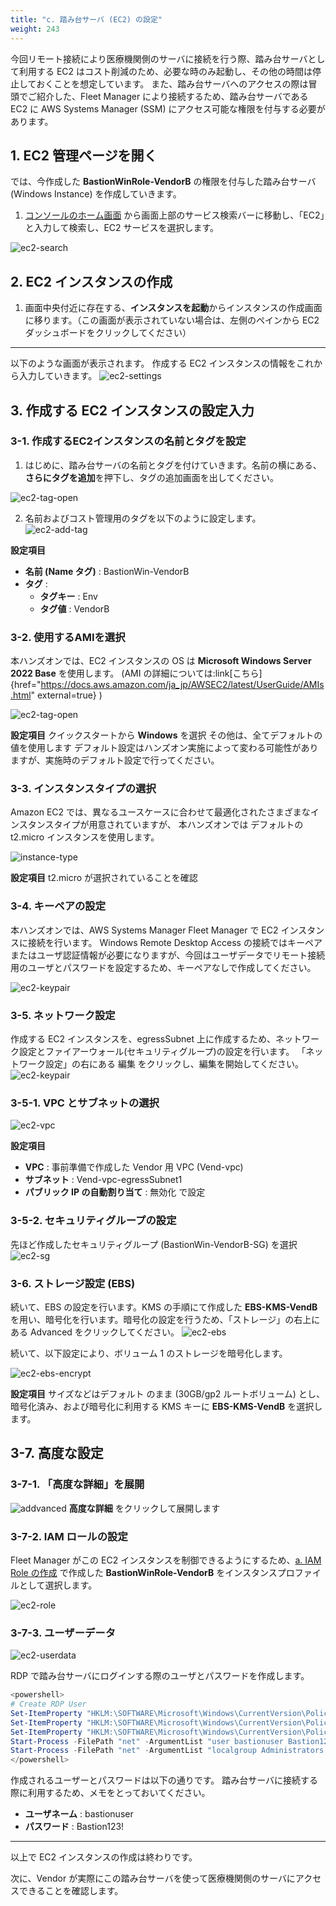 ```yaml
---
title: "c. 踏み台サーバ (EC2) の設定"
weight: 243
---
```


今回リモート接続により医療機関側のサーバに接続を行う際、踏み台サーバとして利用する EC2 はコスト削減のため、必要な時のみ起動し、その他の時間は停止しておくことを想定しています。
また、踏み台サーバへのアクセスの際は冒頭でご紹介した、Fleet Manager により接続するため、踏み台サーバである EC2 に AWS Systems Manager (SSM) にアクセス可能な権限を付与する必要があります。

## 1. EC2 管理ページを開く

では、今作成した **BastionWinRole-VendorB** の権限を付与した踏み台サーバ (Windows Instance) を作成していきます。

1. [コンソールのホーム画面](https://console.aws.amazon.com/console) から画面上部のサービス検索バーに移動し、「EC2」と入力して検索し、EC2 サービスを選択します。

![ec2-search](/static/02_RemoteSettingHand/02_04_EC2/ec2_search.png)

## 2. EC2 インスタンスの作成
1. 画面中央付近に存在する、**インスタンスを起動**からインスタンスの作成画面に移ります。（この画面が表示されていない場合は、左側のペインから EC2 ダッシュボードをクリックしてください）

---
以下のような画面が表示されます。 作成する EC2 インスタンスの情報をこれから入力していきます。
![ec2-settings](/static/02_RemoteSettingHand/02_04_EC2/ec2_settings.png)

## 3. 作成する EC2 インスタンスの設定入力
### 3-1. 作成するEC2インスタンスの名前とタグを設定
1. はじめに、踏み台サーバの名前とタグを付けていきます。名前の横にある、**さらにタグを追加**を押下し、タグの追加画面を出してください。

![ec2-tag-open](/static/02_RemoteSettingHand/02_04_EC2/ec2_tag_open.png)

2. 名前およびコスト管理用のタグを以下のように設定します。
![ec2-add-tag](/static/02_RemoteSettingHand/02_04_EC2/ec2_add_tag.png)

**設定項目**
- **名前 (Name タグ)** : BastionWin-VendorB
- **タグ** :
  - **タグキー** : Env
  - **タグ値** : VendorB

### 3-2. 使用するAMIを選択
本ハンズオンでは、EC2 インスタンスの OS は **Microsoft Windows Server 2022 Base** を使用します。
(AMI の詳細については:link[こちら]{href="https://docs.aws.amazon.com/ja_jp/AWSEC2/latest/UserGuide/AMIs.html" external=true} )

![ec2-tag-open](/static/02_RemoteSettingHand/02_04_EC2/ec2_ami.png)

**設定項目**
クイックスタートから **Windows** を選択
その他は、全てデフォルトの値を使用します
デフォルト設定はハンズオン実施によって変わる可能性がありますが、実施時のデフォルト設定で行ってください。

### 3-3. インスタンスタイプの選択
Amazon EC2 では、異なるユースケースに合わせて最適化されたさまざまなインスタンスタイプが用意されていますが、 本ハンズオンでは デフォルトの t2.micro インスタンスを使用します。

![instance-type](/static/02_RemoteSettingHand/02_04_EC2/instance_type.png)

**設定項目**
t2.micro が選択されていることを確認

### 3-4. キーペアの設定
本ハンズオンでは、AWS Systems Manager Fleet Manager で EC2 インスタンスに接続を行います。
Windows Remote Desktop Access の接続ではキーペアまたはユーザ認証情報が必要になりますが、今回はユーザデータでリモート接続用のユーザとパスワードを設定するため、キーペアなしで作成してください。

![ec2-keypair](/static/02_RemoteSettingHand/02_04_EC2/ec2_keypair.png)

### 3-5. ネットワーク設定
作成する EC2 インスタンスを、egressSubnet 上に作成するため、ネットワーク設定とファイアーウォール(セキュリティグループ)の設定を行います。
「ネットワーク設定」の右にある 編集 をクリックし、編集を開始してください。
![ec2-keypair](/static/02_RemoteSettingHand/02_04_EC2/ec2_keypair.png)

### 3-5-1. VPC とサブネットの選択
![ec2-vpc](/static/02_RemoteSettingHand/02_04_EC2/ec2_vpc.png)


**設定項目**
- **VPC** : 事前準備で作成した Vendor 用 VPC (Vend-vpc)
- **サブネット** : Vend-vpc-egressSubnet1
- **パブリック IP の自動割り当て** : 無効化
で設定


### 3-5-2. セキュリティグループの設定
先ほど作成したセキュリティグループ (BastionWin-VendorB-SG) を選択
![ec2-sg](/static/02_RemoteSettingHand/02_04_EC2/ec2_sg.png)


### 3-6. ストレージ設定 (EBS)
続いて、EBS の設定を行います。KMS の手順にて作成した **EBS-KMS-VendB** を用い、暗号化を行います。暗号化の設定を行うため、「ストレージ」の右上にある Advanced をクリックしてください。
![ec2-ebs](/static/02_RemoteSettingHand/02_04_EC2/ec2_ebs.png)

続いて、以下設定により、ボリューム 1 のストレージを暗号化します。

![ec2-ebs-encrypt](/static/02_RemoteSettingHand/02_04_EC2/ec2_ebs_encrypt.png)

**設定項目**
サイズなどはデフォルト のまま (30GB/gp2 ルートボリューム) とし、暗号化済み、および暗号化に利用する KMS キーに **EBS-KMS-VendB** を選択します。


## 3-7. 高度な設定
### 3-7-1. 「高度な詳細」を展開
![addvanced](/static/02_RemoteSettingHand/02_04_EC2/Advanced.png)
**高度な詳細** をクリックして展開します

### 3-7-2. IAM ロールの設定
Fleet Manager がこの EC2 インスタンスを制御できるようにするため、[a. IAM Role の作成](../02_04_01_IAM/index.md) で作成した **BastionWinRole-VendorB** をインスタンスプロファイルとして選択します。

![ec2-role](/static/02_RemoteSettingHand/02_04_EC2/ec2_role.png)

### 3-7-3. ユーザーデータ
![ec2-userdata](/static/02_RemoteSettingHand/02_04_EC2/ec2_userdata.png)

RDP で踏み台サーバにログインする際のユーザとパスワードを作成します。

```powershell
<powershell>
# Create RDP User
Set-ItemProperty "HKLM:\SOFTWARE\Microsoft\Windows\CurrentVersion\Policies\System" -name "ConsentPromptBehaviorAdmin"  -value "0"
Set-ItemProperty "HKLM:\SOFTWARE\Microsoft\Windows\CurrentVersion\Policies\System" -name "EnableLUA" -value "0"
Set-ItemProperty "HKLM:\SOFTWARE\Microsoft\Windows\CurrentVersion\Policies\System" -name "PromptOnSecureDesktop" -value "0"
Start-Process -FilePath "net" -ArgumentList "user bastionuser Bastion123! /add" -Verb runAs
Start-Process -FilePath "net" -ArgumentList "localgroup Administrators bastionuser /add" -Verb runAs
</powershell>
```

作成されるユーザーとパスワードは以下の通りです。
踏み台サーバに接続する際に利用するため、メモをとっておいてください。
- **ユーザネーム** : bastionuser
- **パスワード** : Bastion123!

---
以上で EC2 インスタンスの作成は終わりです。

次に、Vendor が実際にこの踏み台サーバを使って医療機関側のサーバにアクセスできることを確認します。
